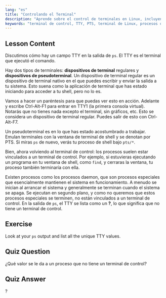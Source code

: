 ```yaml
---
lang: "es"
title: "Controlando el Terminal"
description: "Aprende sobre el control de terminales en Linux, incluyendo TTY vs. PTS, y cómo los procesos se vinculan a ellos. Comprende los procesos daemon. ¡Comienza tu viaje en Linux!"
keywords: "terminal de control, TTY, PTS, terminal de Linux, procesos daemon, principiante de Linux, tutorial de Linux, guía de Linux"
---
```


## Lesson Content

Discutimos cómo hay un campo TTY en la salida de `ps`. El TTY es el terminal que ejecutó el comando.

Hay dos tipos de terminales: **dispositivos de terminal** regulares y **dispositivos de pseudoterminal**. Un dispositivo de terminal regular es un dispositivo de terminal nativo en el que puedes escribir y enviar la salida a tu sistema. Esto suena como la aplicación de terminal que has estado iniciando para acceder a tu shell, pero no lo es.

Vamos a hacer un paréntesis para que puedas ver esto en acción. Adelante y escribe Ctrl-Alt-F1 para entrar en TTY1 (la primera consola virtual). Notarás que no tienes nada excepto el terminal, sin gráficos, etc. Esto se considera un dispositivo de terminal regular. Puedes salir de esto con Ctrl-Alt-F7.

Un pseudoterminal es en lo que has estado acostumbrado a trabajar. Emulan terminales con la ventana de terminal de shell y se denotan por PTS. Si miras `ps` de nuevo, verás tu proceso de shell bajo `pts/*`.

Bien, ahora volviendo al terminal de control: los procesos suelen estar vinculados a un terminal de control. Por ejemplo, si estuvieras ejecutando un programa en tu ventana de shell, como `find`, y cerraras la ventana, tu proceso también terminaría con ella.

Existen procesos como los procesos daemon, que son procesos especiales que esencialmente mantienen el sistema en funcionamiento. A menudo se inician al arrancar el sistema y generalmente se terminan cuando el sistema se apaga. Se ejecutan en segundo plano, y como no queremos que estos procesos especiales se terminen, no están vinculados a un terminal de control. En la salida de `ps`, el TTY se lista como un **?**, lo que significa que no tiene un terminal de control.

## Exercise

Look at your `ps` output and list all the unique TTY values.

## Quiz Question

¿Qué valor se le da a un proceso que no tiene un terminal de control?

## Quiz Answer

?
